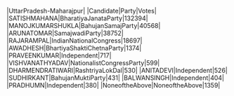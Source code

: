  
|UttarPradesh-Maharajpur|
|Candidate|Party|Votes|
|SATISHMAHANA|BharatiyaJanataParty|132394|
|MANOJKUMARSHUKLA|BahujanSamajParty|40568|
|ARUNATOMAR|SamajwadiParty|38752|
|RAJARAMPAL|IndianNationalCongress|18697|
|AWADHESH|BhartiyaShaktiChetnaParty|1374|
|PRAVEENKUMAR|Independent|717|
|VISHVANATHYADAV|NationalistCongressParty|599|
|DHARMENDRATIWARI|RashtriyaLokDal|530|
|ANITADEVI|Independent|526|
|SUDHIRKANT|BahujanMuktiParty|431|
|BALWANSINGH|Independent|404|
|PRADHUMN|Independent|380|
|NoneoftheAbove|NoneoftheAbove|1359|
